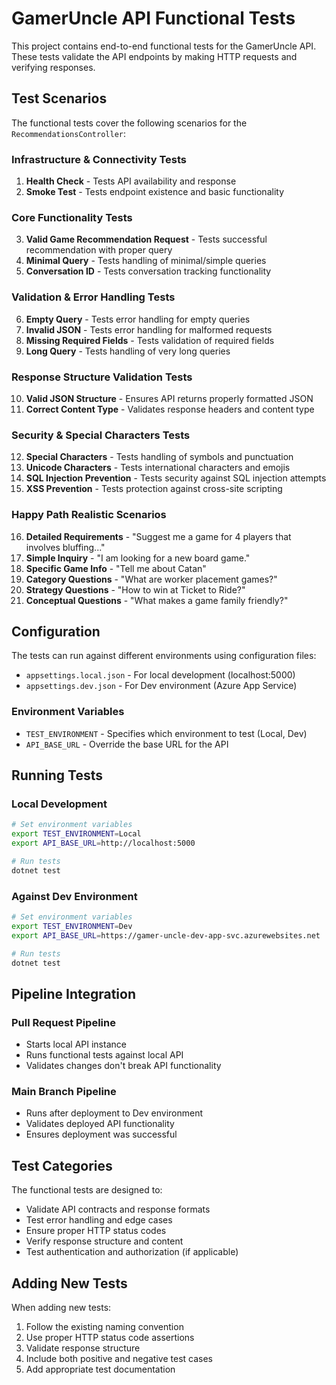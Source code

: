 # GamerUncle API Functional Tests

This project contains end-to-end functional tests for the GamerUncle API. These tests validate the API endpoints by making HTTP requests and verifying responses.

## Test Scenarios

The functional tests cover the following scenarios for the `RecommendationsController`:

### **Infrastructure & Connectivity Tests**
1. **Health Check** - Tests API availability and response
2. **Smoke Test** - Tests endpoint existence and basic functionality

### **Core Functionality Tests**
3. **Valid Game Recommendation Request** - Tests successful recommendation with proper query
4. **Minimal Query** - Tests handling of minimal/simple queries
5. **Conversation ID** - Tests conversation tracking functionality

### **Validation & Error Handling Tests**
6. **Empty Query** - Tests error handling for empty queries
7. **Invalid JSON** - Tests error handling for malformed requests
8. **Missing Required Fields** - Tests validation of required fields
9. **Long Query** - Tests handling of very long queries

### **Response Structure Validation Tests**
10. **Valid JSON Structure** - Ensures API returns properly formatted JSON
11. **Correct Content Type** - Validates response headers and content type

### **Security & Special Characters Tests**
12. **Special Characters** - Tests handling of symbols and punctuation
13. **Unicode Characters** - Tests international characters and emojis
14. **SQL Injection Prevention** - Tests security against SQL injection attempts
15. **XSS Prevention** - Tests protection against cross-site scripting

### **Happy Path Realistic Scenarios**
16. **Detailed Requirements** - "Suggest me a game for 4 players that involves bluffing..."
17. **Simple Inquiry** - "I am looking for a new board game."
18. **Specific Game Info** - "Tell me about Catan"
19. **Category Questions** - "What are worker placement games?"
20. **Strategy Questions** - "How to win at Ticket to Ride?"
21. **Conceptual Questions** - "What makes a game family friendly?"

## Configuration

The tests can run against different environments using configuration files:

- `appsettings.local.json` - For local development (localhost:5000)
- `appsettings.dev.json` - For Dev environment (Azure App Service)

### Environment Variables

- `TEST_ENVIRONMENT` - Specifies which environment to test (Local, Dev)
- `API_BASE_URL` - Override the base URL for the API

## Running Tests

### Local Development

```bash
# Set environment variables
export TEST_ENVIRONMENT=Local
export API_BASE_URL=http://localhost:5000

# Run tests
dotnet test
```

### Against Dev Environment

```bash
# Set environment variables
export TEST_ENVIRONMENT=Dev
export API_BASE_URL=https://gamer-uncle-dev-app-svc.azurewebsites.net

# Run tests
dotnet test
```

## Pipeline Integration

### Pull Request Pipeline
- Starts local API instance
- Runs functional tests against local API
- Validates changes don't break API functionality

### Main Branch Pipeline
- Runs after deployment to Dev environment
- Validates deployed API functionality
- Ensures deployment was successful

## Test Categories

The functional tests are designed to:
- Validate API contracts and response formats
- Test error handling and edge cases
- Ensure proper HTTP status codes
- Verify response structure and content
- Test authentication and authorization (if applicable)

## Adding New Tests

When adding new tests:
1. Follow the existing naming convention
2. Use proper HTTP status code assertions
3. Validate response structure
4. Include both positive and negative test cases
5. Add appropriate test documentation
